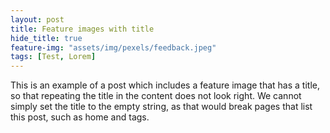 ```yaml
---
layout: post
title: Feature images with title
hide_title: true
feature-img: "assets/img/pexels/feedback.jpeg"
tags: [Test, Lorem]
---
```


This is an example of a post which includes a feature image that has a
title, so that repeating the title in the content does not look right.
We cannot simply set the title to the empty string, as that would
break pages that list this post, such as home and tags.



